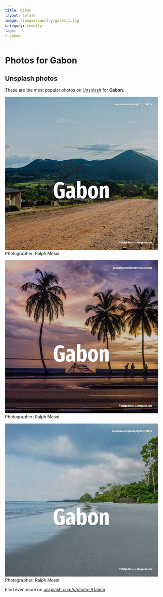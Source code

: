 ```yaml
---
title: Gabon
layout: splash
image: /images/country/gabon.1.jpg
category: country
tags:
- gabon
---
```

# Photos for Gabon
 
## Unsplash photos
These are the most popular photos on [Unsplash](https://unsplash.com) for **Gabon**.
 
![Gabon](/images/country/gabon.1.jpg)
Photographer:  Ralph Messi
 
![Gabon](/images/country/gabon.2.jpg)
Photographer:  Ralph Messi
 
![Gabon](/images/country/gabon.3.jpg)
Photographer:  Ralph Messi
 
Find even more on [unsplash.com/s/photos/Gabon](https://unsplash.com/s/photos/Gabon)
 
